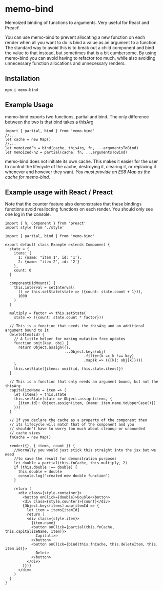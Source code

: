 # memo-bind
Memoized binding of functions to arguments. Very useful for React and Preact!

You can use memo-bind to prevent allocating a new function on each render when all you want to do is bind a value as an argument to a function. The standard way to avoid this is  to break out a child component and bind the value to that instead, but sometimes that is a bit cumbersome. By using memo-bind you can avoid having to refactor too much, while also avoiding unnecessary function allocations and unnecessary renders.

## Installation
`npm i memo-bind`

## Example Usage
memo-bind exports two functions, partial and bind. The only difference between the two is that bind takes a thisArg
```
import { partial, bind } from 'memo-bind'
//...
let cache = new Map()
//...
let memoizedFn = bind(cache, thisArg, fn, ...argumentsToBind)
let memoizedFn2 = partial(cache, fn, ...argumentsToBind)
```

memo-bind does not initiate its own cache. This makes it easier for the user to control the lifecycle of the cache, destroying it, clearing it, or replacing it whenever and however they want.
*You must provide an ES6 Map as the cache for memo-bind.*

## Example usage with React / Preact
Note that the counter feature also demonstrates that these bindings functions avoid reallocting functions on each render. You should only see one log in the console.

```
import { h, Component } from 'preact'
import style from './style'

import { partial, bind } from 'memo-bind'

export default class Example extends Component {
  state = {
    items: {
      1: {name: "item 1", id: '1'},
      2: {name: "item 2", id: '2'}
    },
    count: 0
  }

  componentDidMount() {
    this.interval = setInterval(
      () => this.setState(state => ({count: state.count + 1})), 
      1000
    )
  }

  multiply = factor => this.setState(
    state => ({count: state.count * factor}))

  // This is a function that needs the thisArg and an additional argument bound to it
  deleteItem(id) {
    // A little helper for making mutation free updates
    function omit(key, obj) {
      return Object.assign({}, 
                           ...Object.keys(obj)
                                    .filter(k => k !== key)
                                    .map(k => ({[k]: obj[k]})))
    }
    this.setState({items: omit(id, this.state.items)})
  }

  // This is a function that only needs an argument bound, but not the thisArg
  capitalizeName = item => {
    let {items} = this.state
    this.setState(state => Object.assign(items, {
      [item.id]: Object.assign(item, {name: item.name.toUpperCase()})
    }))
  }

  // If you declare the cache as a property of the component then
  // its lifecycle will match that of the component and you 
  // shouldn't have to worry too much about cleanup or unbounded
  // cache sizes
  fnCache = new Map()

  render({}, { items, count }) {
    //Normally you would just stick this straight into the jsx but we need 
    //to save the result for demonstration purposes
    let double = partial(this.fnCache, this.multiply, 2)
    if (this.double !== double) {
      this.double = double
      console.log('created new double function')
    }

    return (
      <div class={style.container}>
        <button onClick={double}>Double</button>
        <div class={style.counter}>{count}</div>
        {Object.keys(items).map(itemId => {
          let item = items[itemId]
          return (
          <div class={style.item}>
            {item.name}
            <button onClick={partial(this.fnCache, this.capitalizeName, item)}>
              Capitalize
            </button>
            <button onClick={bind(this.fnCache, this.deleteItem, this, item.id)}>
              Delete
            </button>
          </div>
        )})}
      </div>
    )
  }
}
```
